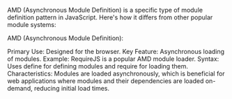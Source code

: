 AMD (Asynchronous Module Definition) is a specific type of module definition pattern in JavaScript. Here's how it differs from other popular module systems:

AMD (Asynchronous Module Definition):

Primary Use: Designed for the browser.
Key Feature: Asynchronous loading of modules.
Example: RequireJS is a popular AMD module loader.
Syntax: Uses define for defining modules and require for loading them.
Characteristics: Modules are loaded asynchronously, which is beneficial for web applications where modules and their dependencies are loaded on-demand, reducing initial load times.